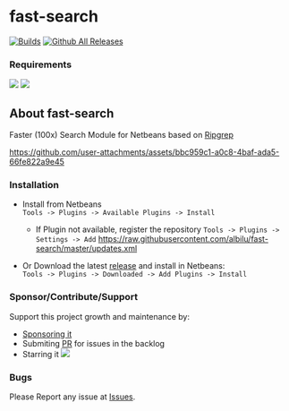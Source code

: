 # fast-search

[![Builds](https://github.com/albilu/fast-search/actions/workflows/builds.yml/badge.svg?branch=master)](https://github.com/albilu/fast-search/actions/workflows/builds.yml) [![Github All Releases](https://img.shields.io/github/downloads/albilu/fast-search/total.svg)]()

### Requirements

[![](https://img.shields.io/badge/JDK-8+-green)]() [![](https://img.shields.io/badge/Netbeans-23+-green)]()

## About fast-search

Faster (100x) Search Module for Netbeans based on [Ripgrep](https://github.com/BurntSushi/ripgrep)

https://github.com/user-attachments/assets/bbc959c1-a0c8-4baf-ada5-66fe822a9e45

### Installation

-   Install from Netbeans \
     `Tools -> Plugins -> Available Plugins -> Install`

    -   If Plugin not available, register the repository
        `Tools -> Plugins -> Settings -> Add`
        https://raw.githubusercontent.com/albilu/fast-search/master/updates.xml

-   Or Download the latest [release](https://github.com/albilu/fast-search/releases) and install in Netbeans: \
     `Tools -> Plugins -> Downloaded -> Add Plugins -> Install`


### Sponsor/Contribute/Support

Support this project growth and maintenance by:

-   [Sponsoring it](https://github.com/sponsors/albilu)
-   Submiting [PR](https://github.com/albilu/fast-search/pulls) for issues in the backlog
-   Starring it [![](https://img.shields.io/github/stars/albilu/fast-search)]()


### Bugs

Please Report any issue at [Issues](https://github.com/albilu/fast-search/issues).


